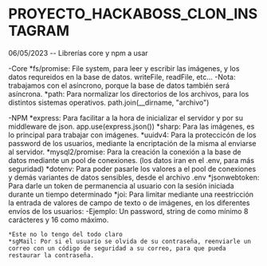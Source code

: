 # PROYECTO_HACKABOSS_CLON_INSTAGRAM

06/05/2023 -- Librerías core y npm a usar

  -Core
    *fs/promise: File system, para leer y escribir las imágenes, y los datos requreidos en la base de datos. writeFile, readFile, etc...
      -Nota: trabajamos con el asíncrono, porque la base de datos también será asíncrona.
    *path: Para normalizar los directorios de los archivos, para los distintos sistemas operativos. path.join(__dirname, "archivo")
    
    
  -NPM
    *express: Para facilitar a la hora de inicializar el servidor y por su middleware de json. app.use(express.json())
    *sharp: Para las imágenes, es lo principal para trabajar con imágenes.
    *uuidv4: Para la proteccicón de los password de los usuarios, mediante la encriptación de la misma al enviarse al servidor.
    *mysql2/promise: Para la creación la conexión a la base de datos mediante un pool de conexiones. (los datos iran en el .env, para más seguridad)
    *dotenv: Para poder pasarle los valores a el pool de conexiones y demás variantes de datos sensibles, desde el archivo .env
    *jsonwebtoken: Para darle un token de permanencia al usuario con la sesión iniciada durante un tiempo determinado
    *joi: Para limitar mediante una reestricción la entrada de valores de campo de texto o de imágenes, en los diferentes envíos de los usuarios:
      -Ejemplo: Un password, string de como mínimo 8 carácteres y 16 como máximo.
      
    *Este no lo tengo del todo claro
    *sgMail: Por si el usuario se olvida de su contraseña, reenviarle un correo con un código de seguridad a su correo, para que pueda restaurar la contraseña.
    
    
